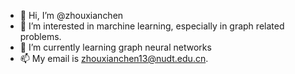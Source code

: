 - 👋 Hi, I’m @zhouxianchen
- 👀 I’m interested in marchine learning, especially in graph related problems.
- 🌱 I’m currently learning graph neural networks
- 📫 My email is zhouxianchen13@nudt.edu.cn.

<!---
zhouxianchen/zhouxianchen is a ✨ special ✨ repository because its `README.md` (this file) appears on your GitHub profile.
You can click the Preview link to take a look at your changes.
--->
